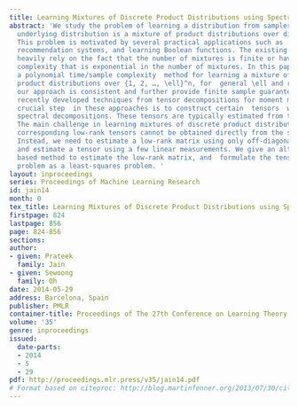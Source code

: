 ```yaml
---
title: Learning Mixtures of Discrete Product Distributions using Spectral Decompositions
abstract: 'We study the problem of learning a distribution from samples, when the
  underlying distribution is a mixture of product distributions over discrete domains.
  This problem is motivated by several practical applications such as  crowdsourcing,
  recommendation systems, and learning Boolean functions. The existing solutions either
  heavily rely on the fact that the number of mixtures is finite or have  sample/time
  complexity that is exponential in the number of mixtures. In this paper, we introduce
  a polynomial time/sample complexity  method for learning a mixture of r discrete
  product distributions over {1, 2, …, \ell}^n, for  general \ell and r. We show that
  our approach is consistent and further provide finite sample guarantees. We use
  recently developed techniques from tensor decompositions for moment matching. A
  crucial step  in these approaches is to construct certain  tensors  with low-rank
  spectral decompositions. These tensors are typically estimated from the sample moments.
  The main challenge in learning mixtures of discrete product distributions is that  the
  corresponding low-rank tensors cannot be obtained directly from the sample moments.
  Instead, we need to estimate a low-rank matrix using only off-diagonal entries,
  and estimate a tensor using a few linear measurements. We give an alternating minimization
  based method to estimate the low-rank matrix, and  formulate the tensor estimation
  problem as a least-squares problem. '
layout: inproceedings
series: Proceedings of Machine Learning Research
id: jain14
month: 0
tex_title: Learning Mixtures of Discrete Product Distributions using Spectral Decompositions
firstpage: 824
lastpage: 856
page: 824-856
sections: 
author:
- given: Prateek
  family: Jain
- given: Sewoong
  family: Oh
date: 2014-05-29
address: Barcelona, Spain
publisher: PMLR
container-title: Proceedings of The 27th Conference on Learning Theory
volume: '35'
genre: inproceedings
issued:
  date-parts:
  - 2014
  - 5
  - 29
pdf: http://proceedings.mlr.press/v35/jain14.pdf
# Format based on citeproc: http://blog.martinfenner.org/2013/07/30/citeproc-yaml-for-bibliographies/
---
```

